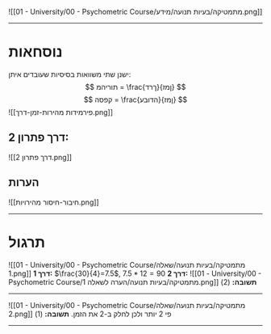 ![[01 - University/00 - Psychometric Course/מתמטיקה/בעיות תנועה/מידע.png]]
***
# נוסחאות
ישנן שתי משוואות בסיסיות שעובדים איתן:
$$
תוריהמ = \frac{ךרד}{ןמז}
$$
$$
קפסה = \frac{הדובע}{ןמז}
$$
![[פירמידות מהירות-זמן-דרך.png]]

## דרך פתרון 2:
![[דרך פתרון 2.png]]
## הערות
![[חיבור-חיסור מהירויות.png]]
***
# תרגול
![[01 - University/00 - Psychometric Course/מתמטיקה/בעיות תנועה/שאלה 1.png]]
**דרך 1:** $\frac{30}{4}=7.5$, $7.5*12=90$
**דרך 2:** ![[01 - University/00 - Psychometric Course/מתמטיקה/בעיות תנועה/הערה לשאלה 1.png]]
**תשובה:** (2)
***
![[01 - University/00 - Psychometric Course/מתמטיקה/בעיות תנועה/שאלה 2.png]]
פי 2 יותר ולכן לחלק ב-2 את הזמן.
**תשובה:** (1)
***

